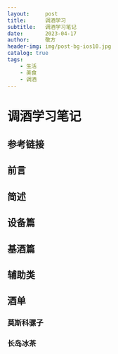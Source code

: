 ```yaml
---
layout:     post
title:      调酒学习
subtitle:   调酒学习笔记
date:       2023-04-17
author:     敬方
header-img: img/post-bg-ios10.jpg
catalog: true
tags:
    - 生活
    - 美食
    - 调酒
---
```


# 调酒学习笔记

## 参考链接

## 前言

## 简述

## 设备篇

## 基酒篇


## 辅助类


## 酒单

### 莫斯科骡子

### 长岛冰茶
